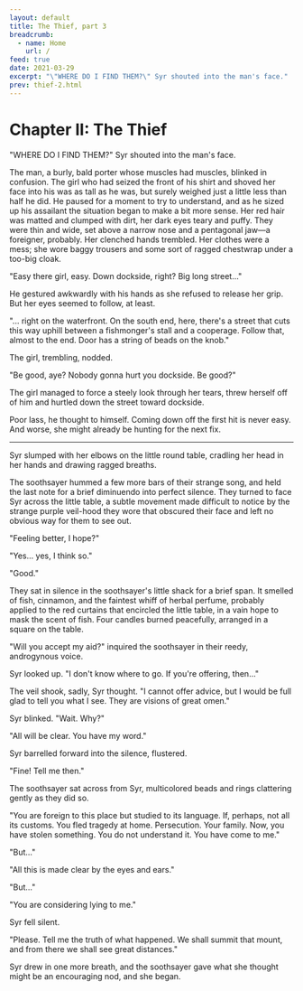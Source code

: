 ```yaml
---
layout: default
title: The Thief, part 3
breadcrumb:
  - name: Home
    url: /
feed: true
date: 2021-03-29
excerpt: "\"WHERE DO I FIND THEM?\" Syr shouted into the man's face." 
prev: thief-2.html
---
```

# Chapter II: The Thief

"WHERE DO I FIND THEM?" Syr shouted into the man's face.

The man, a burly, bald porter whose muscles had muscles, blinked in confusion. The girl who had seized the front of his shirt and shoved her face into his was as tall as he was, but surely weighed just a little less than half he did. He paused for a moment to try to understand, and as he sized up his assailant the situation began to make a bit more sense. Her red hair was matted and clumped with dirt, her dark eyes teary and puffy. They were thin and wide, set above a narrow nose and a pentagonal jaw—a foreigner, probably. Her clenched hands trembled. Her clothes were a mess; she wore baggy trousers and some sort of ragged chestwrap under a too-big cloak.

"Easy there girl, easy. Down dockside, right? Big long street..."

He gestured awkwardly with his hands as she refused to release her grip. But her eyes seemed to follow, at least.

"... right on the waterfront. On the south end, here, there's a street that cuts this way uphill between a fishmonger's stall and a cooperage. Follow that, almost to the end. Door has a string of beads on the knob."

The girl, trembling, nodded.

"Be good, aye? Nobody gonna hurt you dockside. Be good?"

The girl managed to force a steely look through her tears, threw herself off of him and hurtled down the street toward dockside.

Poor lass, he thought to himself. Coming down off the first hit is never easy. And worse, she might already be hunting for the next fix.

---

Syr slumped with her elbows on the little round table, cradling her head in her hands and drawing ragged breaths.

The soothsayer hummed a few more bars of their strange song, and held the last note for a brief diminuendo into perfect silence. They turned to face Syr across the little table, a subtle movement made difficult to notice by the strange purple veil-hood they wore that obscured their face and left no obvious way for them to see out.

"Feeling better, I hope?"

"Yes... yes, I think so."

"Good."

They sat in silence in the soothsayer's little shack for a brief span. It smelled of fish, cinnamon, and the faintest whiff of herbal perfume, probably applied to the red curtains that encircled the little table, in a vain hope to mask the scent of fish. Four candles burned peacefully, arranged in a square on the table.

"Will you accept my aid?" inquired the soothsayer in their reedy, androgynous voice.

Syr looked up. "I don't know where to go. If you're offering, then..."

The veil shook, sadly, Syr thought. "I cannot offer advice, but I would be full glad to tell you what I see. They are visions of great omen."

Syr blinked. "Wait. Why?"

"All will be clear. You have my word."

Syr barrelled forward into the silence, flustered.

"Fine! Tell me then."

The soothsayer sat across from Syr, multicolored beads and rings clattering gently as they did so.

"You are foreign to this place but studied to its language. If, perhaps, not all its customs. You fled tragedy at home. Persecution. Your family. Now, you have stolen something. You do not understand it. You have come to me."

"But..."

"All this is made clear by the eyes and ears."

"But..."

"You are considering lying to me."

Syr fell silent.

"Please. Tell me the truth of what happened. We shall summit that mount, and from there we shall see great distances."

Syr drew in one more breath, and the soothsayer gave what she thought might be an encouraging nod, and she began.
